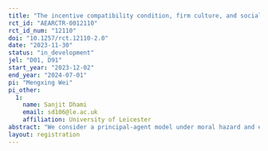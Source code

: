```yaml
---
title: "The incentive compatibility condition, firm culture, and social norms under moral hazard"
rct_id: "AEARCTR-0012110"
rct_id_num: "12110"
doi: "10.1257/rct.12110-2.0"
date: "2023-11-30"
status: "in_development"
jel: "D01, D91"
start_year: "2023-12-02"
end_year: "2024-07-01"
pi: "Mengxing Wei"
pi_other:
  1:
    name: Sanjit Dhami
    email: sd106@le.ac.uk
    affiliation: University of Leicester
abstract: "We consider a principal-agent model under moral hazard and examine, theoretically, and empirically, the psychological and social motivations of the agent. In particular we examine the effect of such motivations on the incentive compatibility condition (ICC) of the agent. We show that even when the ICC is violated in the classical analysis, if firm culture and social norms are effective, then the worker will prefer to exert high effort levels. If this is the case, then the classical analysis overstates the informational rents to workers, as well as the nature of the moral hazard problem."
layout: registration
---
```


